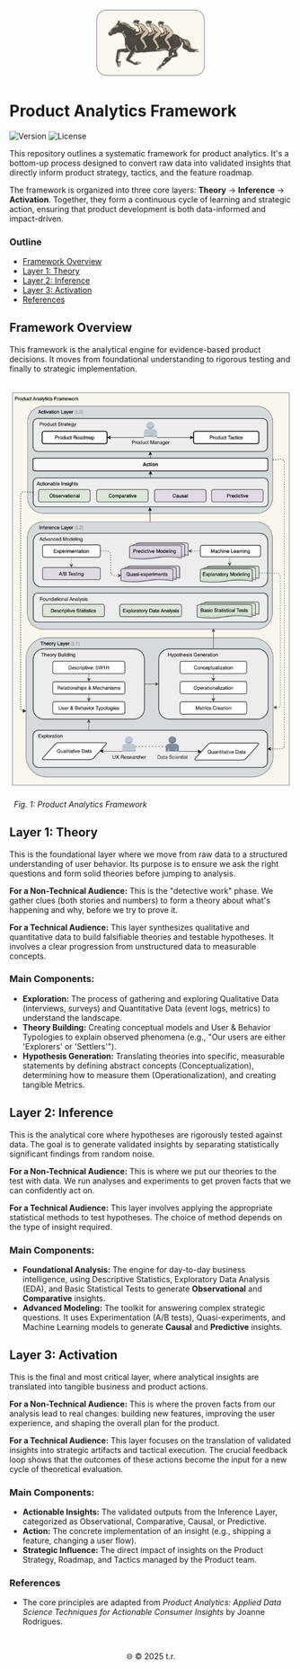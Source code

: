 <p align="center">
  <img src="./assets/paf-3l.png" alt="product analytics framework logo" width="200">
  <br>
</p>

# **Product Analytics Framework**

<p align="left">
<img src="https://img.shields.io/badge/version-1.0-blue" alt="Version">
<img src="https://img.shields.io/badge/License-MIT-lightgrey" alt="License">
</p>

This repository outlines a systematic framework for product analytics. It's a bottom-up process designed to convert raw data into validated insights that directly inform product strategy, tactics, and the feature roadmap.

The framework is organized into three core layers: **Theory** → **Inference** → **Activation**. Together, they form a continuous cycle of learning and strategic action, ensuring that product development is both data-informed and impact-driven.

### **Outline**

* [Framework Overview](framework-overview)  
* [Layer 1: Theory](layer-1-theory)  
* [Layer 2: Inference](layer-2-inference)  
* [Layer 3: Activation](layer-3-activation)  
* [References](references)

## **Framework Overview**

This framework is the analytical engine for evidence-based product decisions. It moves from foundational understanding to rigorous testing and finally to strategic implementation.

<p align="left">
  <img src="./assets/gh-fw.png" alt="product analytics framework" width="750">
  <br>
  <em>Fig. 1: Product Analytics Framework</em>
</p>


## **Layer 1: Theory**

This is the foundational layer where we move from raw data to a structured understanding of user behavior. Its purpose is to ensure we ask the right questions and form solid theories before jumping to analysis.

**For a Non-Technical Audience:** This is the "detective work" phase. We gather clues (both stories and numbers) to form a theory about what's happening and why, before we try to prove it.

**For a Technical Audience:** This layer synthesizes qualitative and quantitative data to build falsifiable theories and testable hypotheses. It involves a clear progression from unstructured data to measurable concepts.

### **Main Components:**

* **Exploration:** The process of gathering and exploring Qualitative Data (interviews, surveys) and Quantitative Data (event logs, metrics) to understand the landscape.  
* **Theory Building:** Creating conceptual models and User & Behavior Typologies to explain observed phenomena (e.g., "Our users are either 'Explorers' or 'Settlers'").  
* **Hypothesis Generation:** Translating theories into specific, measurable statements by defining abstract concepts (Conceptualization), determining how to measure them (Operationalization), and creating tangible Metrics.


## **Layer 2: Inference**

This is the analytical core where hypotheses are rigorously tested against data. The goal is to generate validated insights by separating statistically significant findings from random noise.

**For a Non-Technical Audience:** This is where we put our theories to the test with data. We run analyses and experiments to get proven facts that we can confidently act on.

**For a Technical Audience:** This layer involves applying the appropriate statistical methods to test hypotheses. The choice of method depends on the type of insight required.

### **Main Components:**

* **Foundational Analysis:** The engine for day-to-day business intelligence, using Descriptive Statistics, Exploratory Data Analysis (EDA), and Basic Statistical Tests to generate **Observational** and **Comparative** insights.  
* **Advanced Modeling:** The toolkit for answering complex strategic questions. It uses Experimentation (A/B tests), Quasi-experiments, and Machine Learning models to generate **Causal** and **Predictive** insights.


## **Layer 3: Activation**

This is the final and most critical layer, where analytical insights are translated into tangible business and product actions.

**For a Non-Technical Audience:** This is where the proven facts from our analysis lead to real changes: building new features, improving the user experience, and shaping the overall plan for the product.

**For a Technical Audience:** This layer focuses on the translation of validated insights into strategic artifacts and tactical execution. The crucial feedback loop shows that the outcomes of these actions become the input for a new cycle of theoretical evaluation.

### **Main Components:**

* **Actionable Insights:** The validated outputs from the Inference Layer, categorized as Observational, Comparative, Causal, or Predictive.  
* **Action:** The concrete implementation of an insight (e.g., shipping a feature, changing a user flow).  
* **Strategic Influence:** The direct impact of insights on the Product Strategy, Roadmap, and Tactics managed by the Product team.

### **References**

* The core principles are adapted from *Product Analytics: Applied Data Science Techniques for Actionable Consumer Insights* by Joanne Rodrigues.

</br>
<p align="center">🌐 © 2025 t.r.</p>
